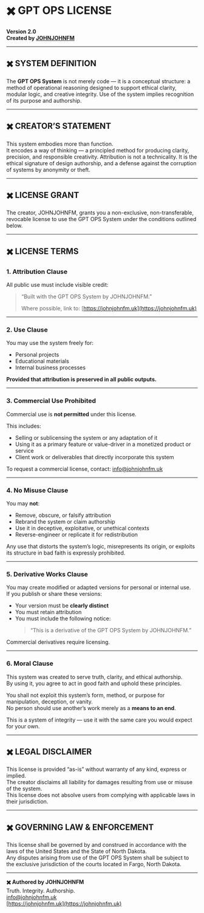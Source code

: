 # ✖️ GPT OPS LICENSE  
**Version 2.0**  
**Created by [JOHNJOHNFM](https://johnjohnfm.uk)**

---

## ✖️ SYSTEM DEFINITION  
The **GPT OPS System** is not merely code — it is a conceptual structure: a method of operational reasoning designed to support ethical clarity, modular logic, and creative integrity. Use of the system implies recognition of its purpose and authorship.

---

## ✖️ CREATOR’S STATEMENT  
This system embodies more than function.  
It encodes a way of thinking — a principled method for producing clarity, precision, and responsible creativity. Attribution is not a technicality. It is the ethical signature of design authorship, and a defense against the corruption of systems by anonymity or theft.

---

## ✖️ LICENSE GRANT  
The creator, JOHNJOHNFM, grants you a non-exclusive, non-transferable, revocable license to use the GPT OPS System under the conditions outlined below.

---

## ✖️ LICENSE TERMS

### 1. Attribution Clause  
All public use must include visible credit:

> “Built with the GPT OPS System by JOHNJOHNFM.”  
>  
> Where possible, link to: [https://johnjohnfm.uk](https://johnjohnfm.uk)

---

### 2. Use Clause  
You may use the system freely for:
- Personal projects  
- Educational materials  
- Internal business processes  

**Provided that attribution is preserved in all public outputs.**

---

### 3. Commercial Use Prohibited  
Commercial use is **not permitted** under this license.

This includes:
- Selling or sublicensing the system or any adaptation of it  
- Using it as a primary feature or value-driver in a monetized product or service  
- Client work or deliverables that directly incorporate this system

To request a commercial license, contact: [info@johnjohnfm.uk](mailto:info@johnjohnfm.uk)

---

### 4. No Misuse Clause  
You may **not**:
- Remove, obscure, or falsify attribution  
- Rebrand the system or claim authorship  
- Use it in deceptive, exploitative, or unethical contexts  
- Reverse-engineer or replicate it for redistribution

Any use that distorts the system’s logic, misrepresents its origin, or exploits its structure in bad faith is expressly prohibited.

---

### 5. Derivative Works Clause  
You may create modified or adapted versions for personal or internal use.  
If you publish or share these versions:
- Your version must be **clearly distinct**  
- You must retain attribution  
- You must include the following notice:  
  > “This is a derivative of the GPT OPS System by JOHNJOHNFM.”

Commercial derivatives require licensing.

---

### 6. Moral Clause  
This system was created to serve truth, clarity, and ethical authorship.  
By using it, you agree to act in good faith and uphold these principles.

You shall not exploit this system’s form, method, or purpose for manipulation, deception, or vanity.  
No person should use another’s work merely as a **means to an end**.

This is a system of integrity — use it with the same care you would expect for your own.

---

## ✖️ LEGAL DISCLAIMER  
This license is provided “as-is” without warranty of any kind, express or implied.  
The creator disclaims all liability for damages resulting from use or misuse of the system.  
This license does not absolve users from complying with applicable laws in their jurisdiction.

---

## ✖️ GOVERNING LAW & ENFORCEMENT  
This license shall be governed by and construed in accordance with the laws of the United States and the State of North Dakota.  
Any disputes arising from use of the GPT OPS System shall be subject to the exclusive jurisdiction of the courts located in Fargo, North Dakota.

---

**✖️ Authored by JOHNJOHNFM**  
Truth. Integrity. Authorship.  
[info@johnjohnfm.uk](mailto:info@johnjohnfm.uk)  
[https://johnjohnfm.uk](https://johnjohnfm.uk)
